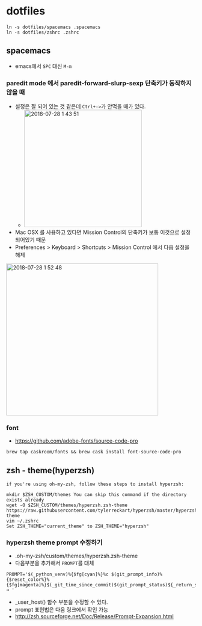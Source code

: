 # dotfiles

```
ln -s dotfiles/spacemacs .spacemacs
ln -s dotfiles/zshrc .zshrc
```

## spacemacs

- emacs에서 `SPC` 대신 `M-m`

### paredit mode 에서 paredit-forward-slurp-sexp 단축키가 동작하지 않을 때

- 설정은 잘 되어 있는 것 같은데 `Ctrl+->`가 안먹을 때가 있다.
  - <img width="312" alt="2018-07-28 1 43 51" src="https://user-images.githubusercontent.com/562341/43353230-db6a334c-926d-11e8-8cf8-8a34ebd1c435.png">
- Mac OSX 를 사용하고 있다면 Mission Control의 단축키가 보통 이것으로 설정 되어있기 때문
- Preferences > Keyboard > Shortcuts > Mission Control 에서 다음 설정을 해제
<img width="404" alt="2018-07-28 1 52 48" src="https://user-images.githubusercontent.com/562341/43353231-e02a7770-926d-11e8-9a71-5654044ff4eb.png">

### font

- https://github.com/adobe-fonts/source-code-pro

```
brew tap caskroom/fonts && brew cask install font-source-code-pro
```

## zsh - theme(hyperzsh)

```
if you're using oh-my-zsh, follow these steps to install hyperzsh:

mkdir $ZSH_CUSTOM/themes You can skip this command if the directory exists already
wget -O $ZSH_CUSTOM/themes/hyperzsh.zsh-theme https://raw.githubusercontent.com/tylerreckart/hyperzsh/master/hyperzsh.zsh-theme
vim ~/.zshrc
Set ZSH_THEME="current_theme" to ZSH_THEME="hyperzsh"

```

### hyperzsh theme prompt 수정하기

- .oh-my-zsh/custom/themes/hyperzsh.zsh-theme
- 다음부분을 추가해서 `PROMPT`를 대체

```
PROMPT='$(_python_venv)%{$fg[cyan]%}%c $(git_prompt_info)%{$reset_color%}%{$fg[magenta]%}$(_git_time_since_commit)$(git_prompt_status)${_return_status}➜ '
```

- _user_host() 함수 부분을 수정할 수 있다.
- prompt 표현법은 다음 링크에서 확인 가능 
- http://zsh.sourceforge.net/Doc/Release/Prompt-Expansion.html
